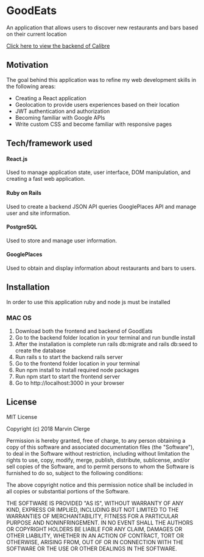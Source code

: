 # GoodEats
An application that allows users to discover new restaurants and bars based on their current location

[Click here to view the backend of Calibre](https://github.com/MarvinClerge/GoodEats-Backend)

## Motivation
The goal behind this application was to refine my web development skills in the following areas:
* Creating a React application
* Geolocation to provide users experiences based on their location 
* JWT authentication and authorization
* Becoming familiar with Google APIs
* Write custom CSS and become familiar with responsive pages

## Tech/framework used
#### React.js
Used to manage application state, user interface, DOM manipulation, and creating a fast web application.
#### Ruby on Rails
Used to create a backend JSON API queries GooglePlaces API and manage user and site information.
#### PostgreSQL
Used to store and manage user information.
#### GooglePlaces
Used to obtain and display information about restaurants and bars to users.

## Installation
In order to use this application ruby and node js must be installed
### MAC OS
1. Download both the frontend and backend of GoodEats
2. Go to the backend folder location in your terminal and run bundle install
3. After the installation is complete run rails db:migrate and rails db:seed to create the database
4. Run rails s to start the backend rails server
5. Go to the frontend folder location in your terminal
6. Run npm install to install required node packages
7. Run npm start to start the frontend server
8. Go to http://localhost:3000 in your browser

## License
MIT License

Copyright (c) 2018 Marvin Clerge

Permission is hereby granted, free of charge, to any person obtaining a copy
of this software and associated documentation files (the "Software"), to deal
in the Software without restriction, including without limitation the rights
to use, copy, modify, merge, publish, distribute, sublicense, and/or sell
copies of the Software, and to permit persons to whom the Software is
furnished to do so, subject to the following conditions:

The above copyright notice and this permission notice shall be included in all
copies or substantial portions of the Software.

THE SOFTWARE IS PROVIDED "AS IS", WITHOUT WARRANTY OF ANY KIND, EXPRESS OR
IMPLIED, INCLUDING BUT NOT LIMITED TO THE WARRANTIES OF MERCHANTABILITY,
FITNESS FOR A PARTICULAR PURPOSE AND NONINFRINGEMENT. IN NO EVENT SHALL THE
AUTHORS OR COPYRIGHT HOLDERS BE LIABLE FOR ANY CLAIM, DAMAGES OR OTHER
LIABILITY, WHETHER IN AN ACTION OF CONTRACT, TORT OR OTHERWISE, ARISING FROM,
OUT OF OR IN CONNECTION WITH THE SOFTWARE OR THE USE OR OTHER DEALINGS IN THE
SOFTWARE.
